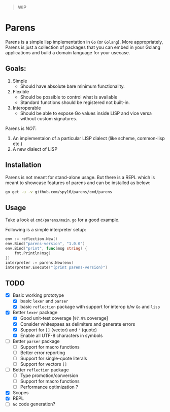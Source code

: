 > WIP

# Parens

Parens is a simple lisp implementation in `Go` (or `Golang`).
More appropriately, Parens is just a collection of packages that
you can embed in your Golang applications and build a domain language
for your usecase.

## Goals:

1. Simple
    - Should have absolute bare minimum functionality.
2. Flexible
    - Should be possible to control what is available
    - Standard functions should be registered not built-in.
3. Interoperable
    - Should be able to expose Go values inside LISP and vice versa without custom signatures.


Parens is *NOT*:

1. An implementaion of a particular LISP dialect (like scheme, common-lisp etc.)
2. A new dialect of LISP


## Installation

Parens is not meant for stand-alone usage. But there is a REPL which is meant to showcase
features of parens and can be installed as below:

```bash
go get -u -v github.com/spy16/parens/cmd/parens
```


## Usage

Take a look at `cmd/parens/main.go` for a good example.

Following is a simple interpreter setup:

```go
env := reflection.New()
env.Bind("parens-version", "1.0.0")
env.Bind("print", func(msg string) {
	fmt.Println(msg)
})
interpreter := parens.New(env)
interpreter.Execute("(print parens-version)")
```

## TODO

- [x] Basic working prototype
    - [x] basic `lexer` and `parser`
    - [x] basic `reflection` package with support for interop b/w `Go` and `lisp`
- [x] Better `lexer` package
    - [x] Good unit-test coverage [`97.9%` coverage]
    - [x] Consider whitespaes as delimiters and generate errors
    - [x] Support for `[]` (vector) and `'` (quote)
    - [x] Enable all UTF-8 characters in symbols
- [ ] Better `parser` package
    - [ ] Support for macro functions
    - [ ] Better error reporting
    - [ ] Support for single-quote literals
    - [ ] Support for vectors `[]`
- [ ] Better `reflection` package
    - [ ] Type promotion/conversion
    - [ ] Support for macro functions
    - [ ] Performance optimization ?
- [x] Scopes
- [x] REPL
- [ ] `Go` code generation?
